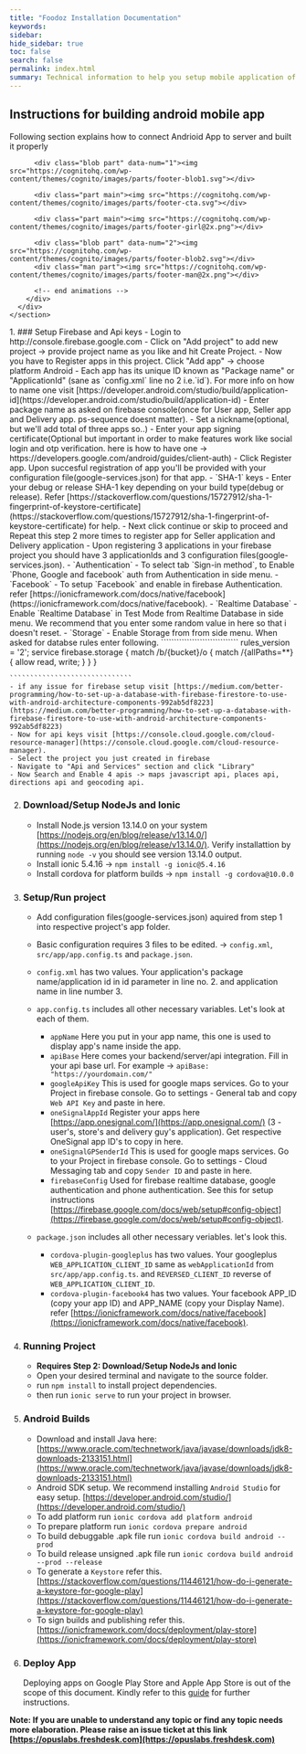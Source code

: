 ```yaml
---
title: "Foodoz Installation Documentation"
keywords: 
sidebar: 
hide_sidebar: true
toc: false
search: false
permalink: index.html
summary: Technical information to help you setup mobile application of Foodoz - Food Delivery App.
---
```

<div class="row">
  <div class="col-md-6 section-col">
    <h2 id="mobile-title" class="section-title">Instructions for building android mobile app</h2>
    <p>Following section explains how to connect Andrioid App to server and built it properly</p>
  </div>
  <div class="col-md-6">
    <section id="footer-cta" class="hasAnim on" data-offset="100">
      <div class="bg-wrap">
        <div class="background cn basic-scaler">
          <!-- animations -->

          <div class="blob part" data-num="1"><img src="https://cognitohq.com/wp-content/themes/cognito/images/parts/footer-blob1.svg"></div>

          <div class="part main"><img src="https://cognitohq.com/wp-content/themes/cognito/images/parts/footer-cta.svg"></div>      

          <div class="part main"><img src="https://cognitohq.com/wp-content/themes/cognito/images/parts/footer-girl@2x.png"></div>

          <div class="blob part" data-num="2"><img src="https://cognitohq.com/wp-content/themes/cognito/images/parts/footer-blob2.svg"></div>
          <div class="man part"><img src="https://cognitohq.com/wp-content/themes/cognito/images/parts/footer-man@2x.png"></div>

          <!-- end animations -->
        </div>
      </div>    
    </section>
  </div>  
</div>
<div markdown="1">
1. ### Setup Firebase and Api keys
    - Login to http://console.firebase.google.com
    - Click on "Add project" to add new project -> provide project name as you like and hit Create Project.
    - Now you have to Register apps in this project. Click "Add app" -> choose platform Android
    - Each app has its unique ID known as "Package name" or "ApplicationId" (sane as `config.xml` line no 2 i.e.`id`). For more info on how to name one visit [https://developer.android.com/studio/build/application-id](https://developer.android.com/studio/build/application-id)
    - Enter package name as asked on firebase console(once for User app, Seller app and Delivery app. ps-sequence doesnt matter).
    - Set a nickname(optional, but we'll add total of three apps so..)
    - Enter your app signing certificate(Optional but important in order to make features work like social login and otp verification. here is how to have one -> https://developers.google.com/android/guides/client-auth)
    - Click Register app. Upon succesful registration of app you'll be provided with your configuration file(google-services.json) for that app.
    - `SHA-1` keys - Enter your debug or release SHA-1 key depending on your build type(debug or release). Refer [https://stackoverflow.com/questions/15727912/sha-1-fingerprint-of-keystore-certificate](https://stackoverflow.com/questions/15727912/sha-1-fingerprint-of-keystore-certificate) for help.
    - Next click continue or skip to proceed and Repeat this step 2 more times to register app for Seller application and Delivery application
    - Upon registering 3 applications in your firebase project you should have 3 applicationIds and 3 configuration files(google-services.json).
    - `Authentication` - To select tab `Sign-in method`, to Enable `Phone, Google and facebook` auth from Authentication in side menu.
    - `Facebook` - To setup `Facebook` and enable in firebase Authentication. refer [https://ionicframework.com/docs/native/facebook](https://ionicframework.com/docs/native/facebook).
    - `Realtime Database` - Enable `Realtime Database` in Test Mode from Realtime Database in side menu. We recommend that you enter some random value in here so that i doesn't reset.
    - `Storage` - Enable Storage from from side menu. When asked for databse rules enter following.
    ``````````````````````````````
      rules_version = '2';
      service firebase.storage {
        match /b/{bucket}/o {
          match /{allPaths=**} {
            allow read, write;
          }
        }
      }
      
    ``````````````````````````````
    - if any issue for firebase setup visit [https://medium.com/better-programming/how-to-set-up-a-database-with-firebase-firestore-to-use-with-android-architecture-components-992ab5df8223](https://medium.com/better-programming/how-to-set-up-a-database-with-firebase-firestore-to-use-with-android-architecture-components-992ab5df8223)
    - Now for api keys visit [https://console.cloud.google.com/cloud-resource-manager](https://console.cloud.google.com/cloud-resource-manager).
    - Select the project you just created in firebase
    - Navigate to "Api and Services" section and click "Library"
    - Now Search and Enable 4 apis -> maps javascript api, places api, directions api and geocoding api.
2. ### Download/Setup NodeJs and Ionic
    - Install Node.js version 13.14.0 on your system [https://nodejs.org/en/blog/release/v13.14.0/](https://nodejs.org/en/blog/release/v13.14.0/). Verify installattion by running `node -v` you should see version 13.14.0 output.
    - Install ionic 5.4.16 -> `npm install -g ionic@5.4.16`
    - Install cordova for platform builds -> `npm install -g cordova@10.0.0`
3. ### Setup/Run project
    - Add configuration files(google-services.json) aquired from step 1 into respective project's app folder.
    - Basic configuration requires 3 files to be edited. -> `config.xml`, `src/app/app.config.ts` and `package.json`.
    - `config.xml` has two values. Your application's package name/application id in id parameter in line no. 2. and application name in line number 3.
    - `app.config.ts` includes all other necessary variables. Let's look at each of them.

      - `appName` Here you put in your app name, this one is used to display app's name inside the app.
      - `apiBase` Here comes your backend/server/api integration. Fill in your api base url. For example -> `apiBase: "https://yourdomain.com/"`
      - `googleApiKey` This is used for google maps services. Go to your Project in firebase console. Go to settings - General tab and copy `Web API Key` and paste in here.
      - `oneSignalAppId` Register your apps here [https://app.onesignal.com/](https://app.onesignal.com/) (3 - user's, store's and delivery guy's application). Get respective OneSignal app ID's to copy in here.
      - `oneSignalGPSenderId` This is used for google maps services. Go to your Project in firebase console. Go to settings - Cloud Messaging tab and copy `Sender ID` and paste in here.
      - `firebaseConfig` Used for firebase realtime database, google authentication and phone authentication. See this for setup instructions [https://firebase.google.com/docs/web/setup#config-object](https://firebase.google.com/docs/web/setup#config-object).

   - `package.json` includes all other necessary veriables. let's look this.
      - `cordova-plugin-googleplus` has two values. Your googleplus `WEB_APPLICATION_CLIENT_ID` same as `webApplicationId` from `src/app/app.config.ts`. and `REVERSED_CLIENT_ID` reverse of `WEB_APPLICATION_CLIENT_ID`.
      - `cordova-plugin-facebook4` has two values. Your facebook APP_ID (copy your app ID) and APP_NAME (copy your Display Name). refer [https://ionicframework.com/docs/native/facebook](https://ionicframework.com/docs/native/facebook).
   
4. ### Running Project
    - **Requires Step 2: Download/Setup NodeJs and Ionic**
    - Open your desired terminal and navigate to the source folder.
    - run `npm install` to install project dependencies.
    - then run `ionic serve` to run your project in browser.
5. ### Android Builds
    - Download and install Java here: [https://www.oracle.com/technetwork/java/javase/downloads/jdk8-downloads-2133151.html](https://www.oracle.com/technetwork/java/javase/downloads/jdk8-downloads-2133151.html)
    - Android SDK setup. We recommend installing `Android Studio` for easy setup. [https://developer.android.com/studio/](https://developer.android.com/studio/)
    - To add platform run `ionic cordova add platform android`
    - To prepare platform run `ionic cordova prepare android`
    - To build debuggable .apk file run `ionic cordova build android --prod`
    - To build release unsigned .apk file run `ionic cordova build android --prod --release`
    - To generate a `Keystore` refer this. [https://stackoverflow.com/questions/11446121/how-do-i-generate-a-keystore-for-google-play](https://stackoverflow.com/questions/11446121/how-do-i-generate-a-keystore-for-google-play)
    - To sign builds and publishing refer this. [https://ionicframework.com/docs/deployment/play-store](https://ionicframework.com/docs/deployment/play-store)
6. ### Deploy App
    Deploying apps on Google Play Store and Apple App Store is out of the scope of this document.
    Kindly refer to this [guide](https://ionicframework.com/docs/intro/deploying/) for further instructions.

**Note: If you are unable to understand any topic or find any topic needs more elaboration. 
Please raise an issue ticket at this link [https://opuslabs.freshdesk.com](https://opuslabs.freshdesk.com)**
</div>